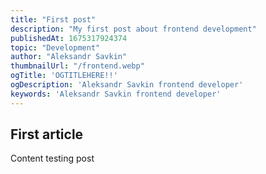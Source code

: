 ```yaml
---
title: "First post"
description: "My first post about frontend development"
publishedAt: 1675317924374
topic: "Development"
author: "Aleksandr Savkin"
thumbnailUrl: "/frontend.webp"
ogTitle: 'OGTITLEHERE!!'
ogDescription: 'Aleksandr Savkin frontend developer'
keywords: 'Aleksandr Savkin frontend developer'
---
```


## First article

Content testing post
